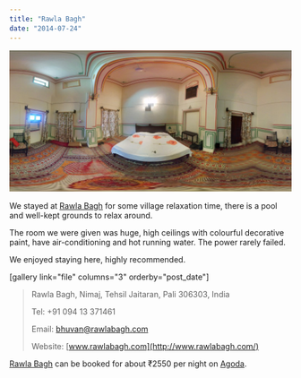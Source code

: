 ```yaml
---
title: "Rawla Bagh"
date: "2014-07-24"
---
```


![](images/PANO_20140724_1303282-1024x512.jpg)

We stayed at [Rawla Bagh](http://www.agoda.com/en-gb/rawla-bagh-nimaj-a-heritage-resort/hotel/jodhpur-in.html?cid=1649959 "Agoda: Rawla Bagh") for some village relaxation time, there is a pool and well-kept grounds to relax around.

The room we were given was huge, high ceilings with colourful decorative paint, have air-conditioning and hot running water. The power rarely failed.

We enjoyed staying here, highly recommended.

\[gallery link="file" columns="3" orderby="post\_date"\]

> Rawla Bagh, Nimaj, Tehsil Jaitaran, Pali 306303, India
> 
> Tel: +91 094 13 371461
> 
> Email: [bhuvan@rawlabagh.com](mailto:bhuvan@rawlabagh.com)
> 
> Website: [www.rawlabagh.com](http://www.rawlabagh.com/)

[Rawla Bagh](http://www.agoda.com/en-gb/rawla-bagh-nimaj-a-heritage-resort/hotel/jodhpur-in.html?cid=1649959 "Rawla Bagh") can be booked for about ₹2550 per night on [Agoda](http://www.agoda.com/en-gb/rawla-bagh-nimaj-a-heritage-resort/hotel/jodhpur-in.html?cid=1649959 "Agoda: Rawla Bagh").
